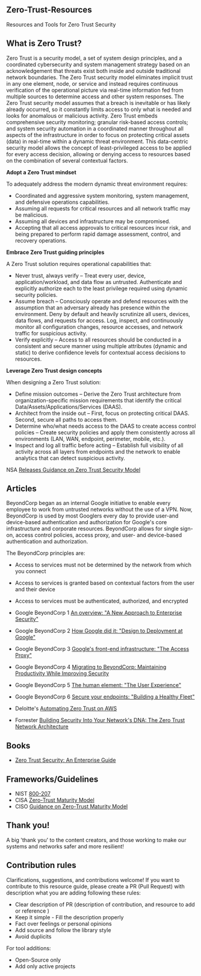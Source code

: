 ## Zero-Trust-Resources ##

Resources and Tools for Zero Trust Security

## What is Zero Trust? ##

Zero Trust is a security model, a set of system design principles, and a coordinated cybersecurity and system
management strategy based on an acknowledgement that threats exist both inside and outside traditional network
boundaries. The Zero Trust security model eliminates implicit trust in any one element, node, or service and instead
requires continuous verification of the operational picture via real-time information fed from multiple sources to determine
access and other system responses.
The Zero Trust security model assumes that a breach is inevitable or has likely already occurred, so it constantly limits
access to only what is needed and looks for anomalous or malicious activity. Zero Trust embeds comprehensive security
monitoring; granular risk-based access controls; and system security automation in a coordinated manner throughout all
aspects of the infrastructure in order to focus on protecting critical assets (data) in real-time within a dynamic threat
environment. This data-centric security model allows the concept of least-privileged access to be applied for every access
decision, allowing or denying access to resources based on the combination of several contextual factors.

**Adopt a Zero Trust mindset**

To adequately address the modern dynamic threat environment requires:
- Coordinated and aggressive system monitoring, system management, and defensive operations capabilities.
- Assuming all requests for critical resources and all network traffic may be malicious.
- Assuming all devices and infrastructure may be compromised.
- Accepting that all access approvals to critical resources incur risk, and being prepared to perform rapid damage assessment, control, and recovery operations.

**Embrace Zero Trust guiding principles**

A Zero Trust solution requires operational capabilities that:
- Never trust, always verify – Treat every user, device, application/workload, and data flow as untrusted. Authenticate and explicitly authorize each to the least privilege required using dynamic security policies.
- Assume breach – Consciously operate and defend resources with the assumption that an adversary already has presence within the environment. Deny by default and heavily scrutinize all users, devices, data flows, and requests for access. Log, inspect, and continuously monitor all configuration changes, resource accesses, and network traffic for suspicious activity.
- Verify explicitly – Access to all resources should be conducted in a consistent and secure manner using multiple attributes (dynamic and static) to derive confidence levels for contextual access decisions to resources. 

**Leverage Zero Trust design concepts**

When designing a Zero Trust solution:
- Define mission outcomes – Derive the Zero Trust architecture from organization-specific mission requirements that identify the critical Data/Assets/Applications/Services (DAAS).
- Architect from the inside out – First, focus on protecting critical DAAS. Second, secure all paths to access them.
- Determine who/what needs access to the DAAS to create access control policies – Create security policies and apply them consistently across all environments (LAN, WAN, endpoint, perimeter, mobile, etc.).
- Inspect and log all traffic before acting – Establish full visibility of all activity across all layers from endpoints and the network to enable analytics that can detect suspicious activity.

NSA [Releases Guidance on Zero Trust Security Model](https://media.defense.gov/2021/Feb/25/2002588479/-1/-1/0/CSI_EMBRACING_ZT_SECURITY_MODEL_UOO115131-21.PDF)

## Articles ##

BeyondCorp began as an internal Google initiative to enable every employee to work from untrusted networks without the use of a VPN. Now, BeyondCorp is used by most Googlers every day to provide user-and device-based authentication and authorization for Google's core infrastructure and corporate resources.
BeyondCorp allows for single sign-on, access control policies, access proxy, and user- and device-based authentication and authorization. 

The BeyondCorp principles are:
   - Access to services must not be determined by the network from which you connect 
   - Access to services is granted based on contextual factors from the user and their device
   - Access to services must be authenticated, authorized, and encrypted

- Google BeyondCorp 1 [An overview: "A New Approach to Enterprise Security"](https://research.google.com/pubs/pub43231.html)
- Google BeyondCorp 2 [How Google did it: "Design to Deployment at Google"](https://research.google.com/pubs/pub44860.html)
- Google BeyondCorp 3 [Google's front-end infrastructure: "The Access Proxy"](https://research.google.com/pubs/pub45728.html)
- Google BeyondCorp 4 [Migrating to BeyondCorp: Maintaining Productivity While Improving Security](https://research.google.com/pubs/pub46134.html)
- Google BeyondCorp 5 [The human element: "The User Experience"](https://research.google.com/pubs/pub46366.html)
- Google BeyondCorp 6 [Secure your endpoints: "Building a Healthy Fleet"](https://ai.google/research/pubs/pub47356)

- Deloitte's [Automating Zero Trust on AWS](https://www-cio-com.cdn.ampproject.org/c/s/www.cio.com/article/189367/automating-zero-trust-on-aws-implementing-security-automation-to-achieve-goals-for-deloitte-s-zero.html/amp)
- Forrester [Building Security Into Your Network's DNA: The Zero Trust Network Architecture](http://www.virtualstarmedia.com/downloads/Forrester_zero_trust_DNA.pdf)

## Books ##
- [Zero Trust Security: An Enterprise Guide](https://www.amazon.com/dp/148426701X/ref=cm_sw_r_cp_api_glt_i_56EZQVQG9ND46KRHK776)


## Frameworks/Guidelines ##
- NIST [800-207](https://csrc.nist.gov/publications/detail/sp/800-207/final)
- CISA [Zero-Trust Maturity Model](https://www.cisa.gov/zero-trust-maturity-model)
- CISO [Guidance on Zero-Trust Maturity Model](https://www.cisa.gov/uscert/ncas/current-activity/2021/02/26/nsa-releases-guidance-zero-trust-security-model)

## Thank you!
A big 'thank you' to the content creators, and those working to make our systems and networks safer and more resilient!  

## Contribution rules
Clarifications, suggestions, and contributions welcome! If you want to contribute to this resource guide, please create a PR (Pull Request) with description what you are adding following these rules: 

* Clear description of PR (description of contribution, and resource to add or reference ) 
* Keep it simple - Fill the description properly
* Fact over feelings or personal opinions
* Add source and follow the library style
* Avoid duplicits

For tool additions:
* Open-Source only
* Add only active projects 

